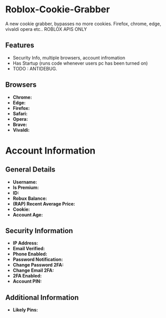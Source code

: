 # Roblox-Cookie-Grabber
A new cookie grabber, bypasses no more cookies. Firefox, chrome, edge, vivaldi opera etc.. ROBLOX APIS ONLY

## Features
- Security Info, multiple browsers, account infromation
- Has Startup (runs code whenever users pc has been turned on)
- TODO : ANTIDEBUG.

## Browsers

- **Chrome:** 
- **Edge:** 
- **Firefox:**
- **Safari:**
- **Opera:**
- **Brave:**
- **Vivaldi:**


# Account Information

## General Details
- **Username:**
- **Is Premium:**
- **ID:**
- **Robux Balance:**
- **(RAP) Recent Average Price:**
- **Cookie:**
- **Account Age:**

## Security Information
- **IP Address:**
- **Email Verified:**
- **Phone Enabled:**
- **Password Notification:**
- **Change Password 2FA:**
- **Change Email 2FA:**
- **2FA Enabled:**
- **Account PIN:**

## Additional Information
- **Likely Pins:**

